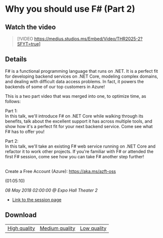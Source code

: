 # Why you should use F# (Part 2)

## Watch the video
> [!VIDEO https://medius.studios.ms/Embed/Video/THR2025-2?SFYT=true]

## Details

<p>F# is a functional programming language that runs on .NET. It is a perfect fit for developing backend services on .NET Core, modeling complex domains, and dealing with difficult data access problems. In fact, it powers the backends of some of our top customers in Azure!</p><p>This is a two part video that was merged into one, to optimize time, as follows:</p><p>Part 1:<br>In this talk, we'll introduce F# on .NET Core while walking through its benefits, talk about the excellent support it has across multiple tools, and show how it's a perfect fit for your next backend service. Come see what F# has to offer you!</p><p>Part 2:<br>In this talk, we'll take an existing F# web service running on .NET Core and refactor it to work other projects. If you're familiar with F# or attended the first F# session, come see how you can take F# another step further!</p><p><br>Create a Free Account (Azure): <a href="https://aka.ms/azft-oss">https://aka.ms/azft-oss</a></p> (01:05:10)

*08 May 2018 02:00:00 @ Expo Hall Theater 2*

- [Link to the session page](https://channel9.msdn.com/Events/Build/2018/THR2025-2)

## Download

||||
|:--:|:----:|:-:|
|[High quality](https://sec.ch9.ms/ch9/3914/0ea59f83-9028-4fcb-9e73-efbdc6ed3914/THR2025-2_high.mp4)|[Medium quality](https://sec.ch9.ms/ch9/3914/0ea59f83-9028-4fcb-9e73-efbdc6ed3914/THR2025-2_mid.mp4)|[Low quality](https://sec.ch9.ms/ch9/3914/0ea59f83-9028-4fcb-9e73-efbdc6ed3914/THR2025-2.mp4)